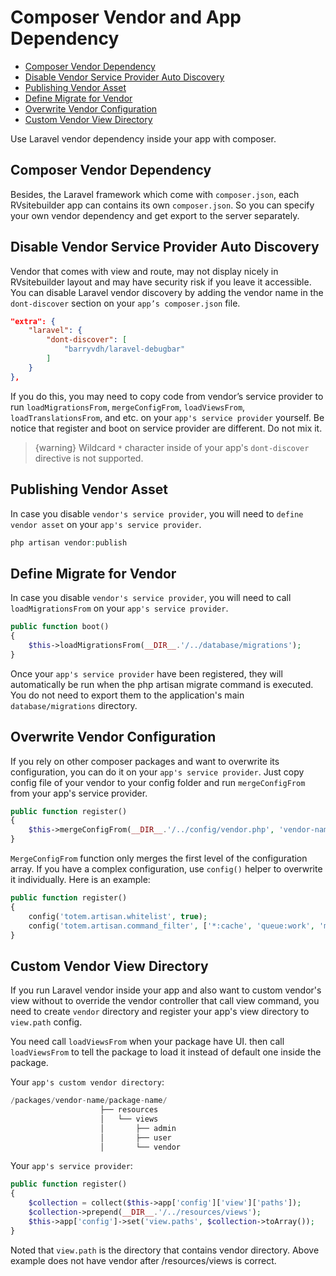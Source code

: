 # Composer Vendor and App Dependency

  - [Composer Vendor Dependency](#Composer-Vendor-Dependency) 
  - [Disable Vendor Service Provider Auto Discovery](#Disable-Vendor-Service-Provider-Auto-Discovery )
  - [Publishing Vendor Asset](#Publishing-Vendor-Asset)
  - [Define Migrate for Vendor](#Define-Migrate-for-Vendor)
  - [Overwrite Vendor Configuration](#Overwrite-Vendor-Configuration)
  - [Custom Vendor View Directory](#Custom-Vendor-View-Directory) 
  
Use Laravel vendor dependency inside your app with composer. 
 
<a name="Composer-Vendor-Dependency"></a>
## Composer Vendor Dependency 

Besides, the Laravel framework which come with `composer.json`, each RVsitebuilder app can contains its own `composer.json`. So you can specify your own vendor dependency and get export to the server separately.  

<!-- Todo - @amarin change composer to new workflow https://app.clickup.com/t/13nk3j -->
<!-- 
Make sure that you run `composer` command inside your app not the root directory. And add the `autoload-patch` in the `post-autoload-dump` section of your `app's composer.json` file. 

Here is an example of scheduler `app's composer.json`:
```json
{
    "name": "rvsitebuilder/scheduler",
    "require": {
        "studio/laravel-totem": "^4.0"
    },
    "autoload": {
        "psr-4": {
            "Rvsitebuilder\\Scheduler\\": "src/"
        }
    },
    "extra": {
        "laravel": {
            "providers": [
                "Rvsitebuilder\\Scheduler\\SchedulerServiceProvider"
            ] 
        }
    },
    "scripts": {
        "post-autoload-dump": [
            "@php ../../../autoload-patch rvsitebuilder/scheduler"            
        ]
    }
}
``` -->

<a name="Disable-Vendor-Service-Provider-Auto-Discovery"></a>
## Disable Vendor Service Provider Auto Discovery 

Vendor that comes with view and route, may not display nicely in RVsitebuilder layout and may have security risk if you leave it accessible. You can disable Laravel vendor discovery by adding the vendor name in the `dont-discover` section on your `app’s composer.json` file. 

```json
"extra": {
    "laravel": {
        "dont-discover": [
            "barryvdh/laravel-debugbar"
        ]
    }
},
```

If you do this, you may need to copy code from vendor’s service provider to run `loadMigrationsFrom`, `mergeConfigFrom`, `loadViewsFrom`, `loadTranslationsFrom`, and etc. on your `app's service provider` yourself. Be notice that register and boot on service provider are different. Do not mix it. 

> {warning} Wildcard `*` character inside of your app's `dont-discover` directive is not supported.

<a name="Publishing-Vendor-Asset"></a>
## Publishing Vendor Asset

In case you disable `vendor's service provider`, you will need to `define vendor asset` on your `app's service provider`. 


<!-- TODO: @pairote how to define vendor asset  -->
```php
php artisan vendor:publish 
```
 
 
<a name="Define-Migrate-for-Vendor"></a>
## Define Migrate for Vendor

In case you disable `vendor's service provider`, you will need to call `loadMigrationsFrom` on your `app's service provider`. 
 
```php
public function boot()
{
    $this->loadMigrationsFrom(__DIR__.'/../database/migrations');
}
```
Once your `app's service provider` have been registered, they will automatically be run when the php artisan migrate command is executed. You do not need to export them to the application's main `database/migrations` directory.



<a name="Overwrite-Vendor-Configuration"></a>
## Overwrite Vendor Configuration

If you rely on other composer packages and want to overwrite its configuration, you can do it on your `app's service provider`. Just copy config file of your vendor to your config folder and run `mergeConfigFrom` from your app's service provider.

```php
public function register()
{
    $this->mergeConfigFrom(__DIR__.'/../config/vendor.php', 'vendor-name');
}
```

`MergeConfigFrom` function only merges the first level of the configuration array. If you have a complex configuration, use `config()` helper to overwrite it individually. Here is an example:

```php
public function register()
{
    config('totem.artisan.whitelist', true);
    config('totem.artisan.command_filter', ['*:cache', 'queue:work', 'medialibrary:*']);
}
```


<a name="Custom-Vendor-View-Directory"></a>
## Custom Vendor View Directory
 
If you run Laravel vendor inside your app and also want to custom vendor's view without to override the vendor controller that call view command, you need to create `vendor` directory and register your app's view directory to `view.path` config.

 
You need call `loadViewsFrom` when your package have UI. then call `loadViewsFrom` to tell the package to load it instead of default one inside the package. 

Your `app's custom vendor directory`:
```php
/packages/vendor-name/package-name/
                    ├── resources
                    │   └── views
                    │       ├── admin
                    │       ├── user
                    │       └── vendor
```

Your `app's service provider`:
```php
public function register()
{
    $collection = collect($this->app['config']['view']['paths']);
    $collection->prepend(__DIR__.'/../resources/views');
    $this->app['config']->set('view.paths', $collection->toArray());
}
```

Noted that `view.path` is the directory that contains vendor directory. Above example does not have vendor after /resources/views is correct.



